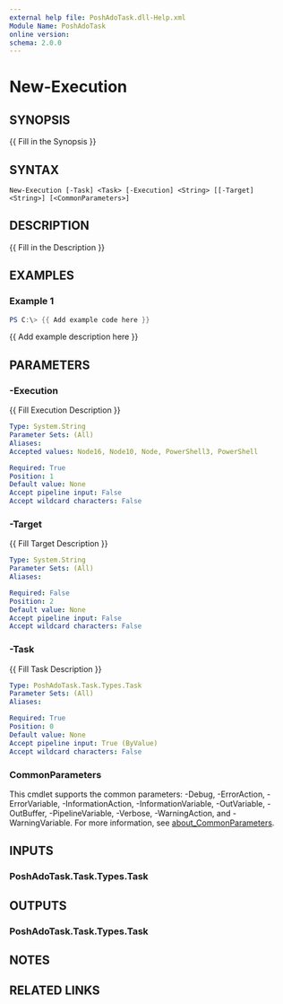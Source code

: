 ```yaml
---
external help file: PoshAdoTask.dll-Help.xml
Module Name: PoshAdoTask
online version:
schema: 2.0.0
---
```


# New-Execution

## SYNOPSIS
{{ Fill in the Synopsis }}

## SYNTAX

```
New-Execution [-Task] <Task> [-Execution] <String> [[-Target] <String>] [<CommonParameters>]
```

## DESCRIPTION
{{ Fill in the Description }}

## EXAMPLES

### Example 1
```powershell
PS C:\> {{ Add example code here }}
```

{{ Add example description here }}

## PARAMETERS

### -Execution
{{ Fill Execution Description }}

```yaml
Type: System.String
Parameter Sets: (All)
Aliases:
Accepted values: Node16, Node10, Node, PowerShell3, PowerShell

Required: True
Position: 1
Default value: None
Accept pipeline input: False
Accept wildcard characters: False
```

### -Target
{{ Fill Target Description }}

```yaml
Type: System.String
Parameter Sets: (All)
Aliases:

Required: False
Position: 2
Default value: None
Accept pipeline input: False
Accept wildcard characters: False
```

### -Task
{{ Fill Task Description }}

```yaml
Type: PoshAdoTask.Task.Types.Task
Parameter Sets: (All)
Aliases:

Required: True
Position: 0
Default value: None
Accept pipeline input: True (ByValue)
Accept wildcard characters: False
```

### CommonParameters
This cmdlet supports the common parameters: -Debug, -ErrorAction, -ErrorVariable, -InformationAction, -InformationVariable, -OutVariable, -OutBuffer, -PipelineVariable, -Verbose, -WarningAction, and -WarningVariable. For more information, see [about_CommonParameters](http://go.microsoft.com/fwlink/?LinkID=113216).

## INPUTS

### PoshAdoTask.Task.Types.Task

## OUTPUTS

### PoshAdoTask.Task.Types.Task

## NOTES

## RELATED LINKS
